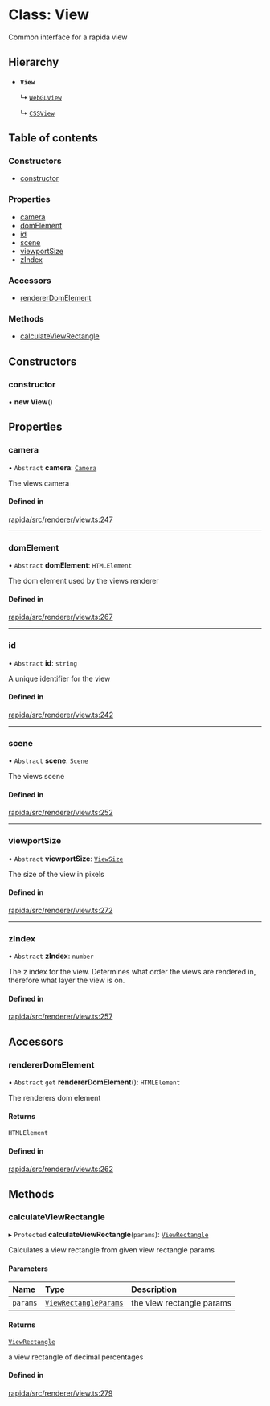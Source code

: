 # Class: View

Common interface for a rapida view

## Hierarchy

- **`View`**

  ↳ [`WebGLView`](WebGLView.md)

  ↳ [`CSSView`](CSSView.md)

## Table of contents

### Constructors

- [constructor](View.md#constructor)

### Properties

- [camera](View.md#camera)
- [domElement](View.md#domelement)
- [id](View.md#id)
- [scene](View.md#scene)
- [viewportSize](View.md#viewportsize)
- [zIndex](View.md#zindex)

### Accessors

- [rendererDomElement](View.md#rendererdomelement)

### Methods

- [calculateViewRectangle](View.md#calculateviewrectangle)

## Constructors

### constructor

• **new View**()

## Properties

### camera

• `Abstract` **camera**: [`Camera`](Camera.md)

The views camera

#### Defined in

[rapida/src/renderer/view.ts:247](https://gitlab.com/rapidajs/rapida/-/blob/a60706c/packages/rapida/src/renderer/view.ts#L247)

___

### domElement

• `Abstract` **domElement**: `HTMLElement`

The dom element used by the views renderer

#### Defined in

[rapida/src/renderer/view.ts:267](https://gitlab.com/rapidajs/rapida/-/blob/a60706c/packages/rapida/src/renderer/view.ts#L267)

___

### id

• `Abstract` **id**: `string`

A unique identifier for the view

#### Defined in

[rapida/src/renderer/view.ts:242](https://gitlab.com/rapidajs/rapida/-/blob/a60706c/packages/rapida/src/renderer/view.ts#L242)

___

### scene

• `Abstract` **scene**: [`Scene`](Scene.md)

The views scene

#### Defined in

[rapida/src/renderer/view.ts:252](https://gitlab.com/rapidajs/rapida/-/blob/a60706c/packages/rapida/src/renderer/view.ts#L252)

___

### viewportSize

• `Abstract` **viewportSize**: [`ViewSize`](../modules.md#viewsize)

The size of the view in pixels

#### Defined in

[rapida/src/renderer/view.ts:272](https://gitlab.com/rapidajs/rapida/-/blob/a60706c/packages/rapida/src/renderer/view.ts#L272)

___

### zIndex

• `Abstract` **zIndex**: `number`

The z index for the view. Determines what order the views are rendered in, therefore what layer the view is on.

#### Defined in

[rapida/src/renderer/view.ts:257](https://gitlab.com/rapidajs/rapida/-/blob/a60706c/packages/rapida/src/renderer/view.ts#L257)

## Accessors

### rendererDomElement

• `Abstract` `get` **rendererDomElement**(): `HTMLElement`

The renderers dom element

#### Returns

`HTMLElement`

#### Defined in

[rapida/src/renderer/view.ts:262](https://gitlab.com/rapidajs/rapida/-/blob/a60706c/packages/rapida/src/renderer/view.ts#L262)

## Methods

### calculateViewRectangle

▸ `Protected` **calculateViewRectangle**(`params`): [`ViewRectangle`](../modules.md#viewrectangle)

Calculates a view rectangle from given view rectangle params

#### Parameters

| Name | Type | Description |
| :------ | :------ | :------ |
| `params` | [`ViewRectangleParams`](../modules.md#viewrectangleparams) | the view rectangle params |

#### Returns

[`ViewRectangle`](../modules.md#viewrectangle)

a view rectangle of decimal percentages

#### Defined in

[rapida/src/renderer/view.ts:279](https://gitlab.com/rapidajs/rapida/-/blob/a60706c/packages/rapida/src/renderer/view.ts#L279)
